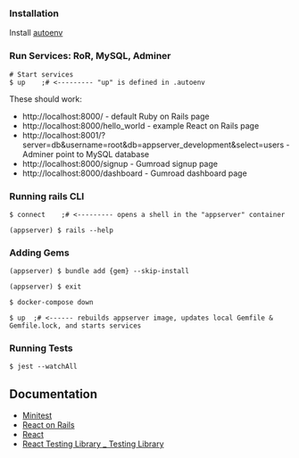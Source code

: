 ### Installation

Install [autoenv](https://github.com/hyperupcall/autoenv)

### Run Services: RoR, MySQL, Adminer

```shell
# Start services
$ up    ;# <--------- "up" is defined in .autoenv
```

These should work:

- http://localhost:8000/ - default Ruby on Rails page
- http://localhost:8000/hello_world - example React on Rails page
- http://localhost:8001/?server=db&username=root&db=appserver_development&select=users - Adminer point to MySQL database
- http://localhost:8000/signup - Gumroad signup page
- http://localhost:8000/dashboard - Gumroad dashboard page

### Running rails CLI

```shell
$ connect    ;# <--------- opens a shell in the "appserver" container

(appserver) $ rails --help
```

### Adding Gems

```shell
(appserver) $ bundle add {gem} --skip-install

(appserver) $ exit

$ docker-compose down

$ up  ;# <------ rebuilds appserver image, updates local Gemfile & Gemfile.lock, and starts services
```

### Running Tests

```shell
$ jest --watchAll
```


## Documentation

- [Minitest](http://docs.seattlerb.org/minitest/)
- [React on Rails](https://www.shakacode.com/react-on-rails/docs/)
- [React](https://react.dev/)
- [React Testing Library _ Testing Library](https://testing-library.com/docs/react-testing-library/intro)
